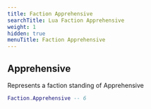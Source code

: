 ```yaml
---
title: Faction Apprehensive
searchTitle: Lua Faction Apprehensive
weight: 1
hidden: true
menuTitle: Faction Apprehensive
---
```

## Apprehensive
Represents a faction standing of Apprehensive
```lua
Faction.Apprehensive -- 6
```